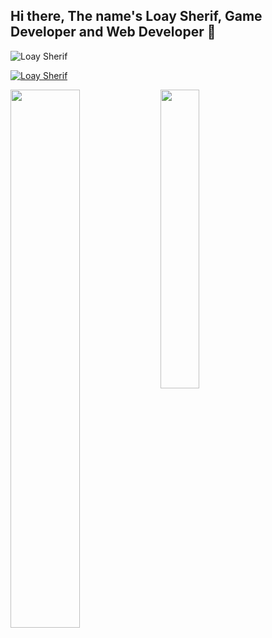 ## Hi there, The name's Loay Sherif, Game Developer and Web Developer 👋

<p align="left"> <img src="https://komarev.com/ghpvc/?username=SinisterClown86&label=Profile%20views&color=0e75b6&style=flat" alt="Loay Sherif" /> </p>

<p align="left"> <a href="https://github.com/ryo-ma/github-profile-trophy"><img src="https://github-profile-trophy.vercel.app/?username=SinisterClown86" alt="Loay Sherif" /></a> </p>
<img align="left" width="47%" src="https://github-readme-stats.vercel.app/api?username=SinisterClown86&show_icons=true&theme=transparent"/>


<img align="left" width="35%" src="https://github-readme-stats.vercel.app/api/top-langs/?username=SinisterClown86&layout=compact"/>
